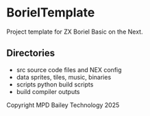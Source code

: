 # BorielTemplate

Project template for ZX Boriel Basic on the Next.

## Directories
- src source code files and NEX config
- data sprites, tiles, music, binaries
- scripts python build scripts 
- build compiler outputs

Copyright MPD Bailey Technology 2025

